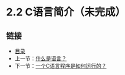 # 2.2 C语言简介（未完成）

## 链接

- [目录](./preface.md)
- 上一节：[什么是语言？](./02.1.md)
- 下一节：[一个C语言程序是如何运行的？](./02.3.md)